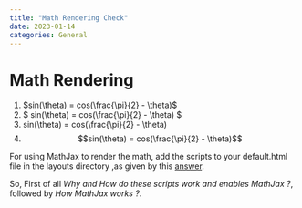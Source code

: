 ```yaml
---
title: "Math Rendering Check"
date: 2023-01-14
categories: General
---
```


# Math Rendering

1. $sin(\theta) = cos(\frac{\pi}{2} - \theta)$
2. $ sin(\theta) = cos(\frac{\pi}{2} - \theta) $
3. sin(\theta) = cos(\frac{\pi}{2} - \theta)
4. $$sin(\theta) = cos(\frac{\pi}{2} - \theta)$$

For using MathJax to render the math, add the scripts to your default.html file in the layouts directory ,as given by this [answer](https://stackoverflow.com/a/72931039).

So, First of all *Why and How do these scripts work and enables MathJax ?*, followed by *How MathJax works ?*. 
